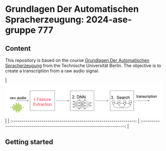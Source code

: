 # Grundlagen Der Automatischen Spracherzeugung: 2024-ase-gruppe 777

## Content

This repository is based on the course [Grundlagen Der Automatischen Spracherzeugung](https://moseskonto.tu-berlin.de/moses/modultransfersystem/bolognamodule/beschreibung/anzeigen.html?number=41121&version=1&sprache=1) from the Technische Universität Berlin. The objective is to create a transcription from a raw audio signal. 

| <img  src="./setup/pictures/objective.png"> | 
| :--------------------------------------------------------------: | :---------------------------------------------------------------------: | 


## Getting started
